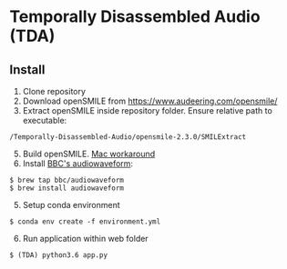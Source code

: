 # Temporally Disassembled Audio (TDA)

Install
------

1. Clone repository
2. Download openSMILE from https://www.audeering.com/opensmile/
3. Extract openSMILE inside repository folder. Ensure relative path to executable:
```
/Temporally-Disassembled-Audio/opensmile-2.3.0/SMILExtract
```
5. Build openSMILE. [Mac workaround](https://stackoverflow.com/questions/42736091/macos-configure-error-c-compiler-cannot-create-executables)
4. Install [BBC's audiowaveform](https://github.com/bbc/audiowaveform):

```
$ brew tap bbc/audiowaveform
$ brew install audiowaveform
```

5. Setup conda environment
```
$ conda env create -f environment.yml
```

6. Run application within web folder
```
$ (TDA) python3.6 app.py
```
